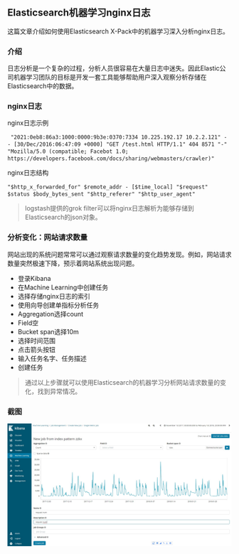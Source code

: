 ## Elasticsearch机器学习nginx日志

这篇文章介绍如何使用Elasticsearch X-Pack中的机器学习深入分析nginx日志。

### 介绍

日志分析是一个复杂的过程，分析人员很容易在大量日志中迷失。因此Elastic公司机器学习团队的目标是开发一套工具能够帮助用户深入观察分析存储在Elasticsearch中的数据。

### nginx日志

nginx日志示例

```
 "2021:0eb8:86a3:1000:0000:9b3e:0370:7334 10.225.192.17 10.2.2.121" - - [30/Dec/2016:06:47:09 +0000] "GET /test.html HTTP/1.1" 404 8571 "-" "Mozilla/5.0 (compatible; Facebot 1.0; https://developers.facebook.com/docs/sharing/webmasters/crawler)"
```

nginx日志结构

```
"$http_x_forwarded_for" $remote_addr - [$time_local] "$request" $status $body_bytes_sent "$http_referer" "$http_user_agent"
```

> logstash提供的grok filter可以将nginx日志解析为能够存储到Elasticsearch的json对象。

### 分析变化：网站请求数量

网站出现的系统问题常常可以通过观察请求数量的变化趋势发现。例如，网站请求数量突然极速下降，预示着网站系统出现问题。

- 登录Kibana
- 在Machine Learning中创建任务
- 选择存储nginx日志的索引
- 使用向导创建单指标分析任务
- Aggregation选择count
- Field空
- Bucket span选择10m
- 选择时间范围
- 点击箭头按钮
- 输入任务名字、任务描述
- 创建任务

> 通过以上步骤就可以使用Elasticsearch的机器学习分析网站请求数量的变化，找到异常情况。

### 截图

![image](https://raw.githubusercontent.com/syhc006/documents/elastic/images/es-nginx-ml-1.jpg)